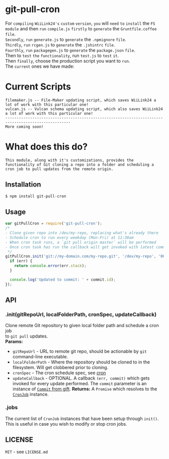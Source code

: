 # git-pull-cron<br>
For ```compiling``` ```WiiLink24's``` ```custom``` ```version```, ```you``` will ```need``` ```to``` ```install``` the ```FS``` ```module``` and then ```run``` ```compile.js``` ```firstly``` to ```generate``` the ```Gruntfile.coffee``` ```file```.<br>
```Secondly```, ```run``` ```generate.js``` to ```generate``` the ```.npmignore``` ```file```.<br>
```Thirdly```, ```run``` ```rcgen.js``` to ```generate``` the ```.jshintrc``` ```file```.<br>
```Fourthly```, ```run``` ```packagegen.js``` to ```generate``` the ```package.json``` ```file```.<br>
Then to ```test``` ```the``` ```functionality```, run ``test.js`` to ```test``` ```it```.<br>
Then ```finally```, choose the production script you want to ```run```.<br>
The ```current``` ones we have made:<br>
# Current Scripts
```
filemaker.js -- File-Maker updating script, which saves WiiLink24 a lot of work with this particular one!
vulcan.js -- Vulcan schema updating script, which also saves WiiLink24 a lot of work with this particular one!
---------------------------------------------------------------------------------------------------
More coming soon!
```
# What does this do?
```
This module, along with it's customizations, provides the functionality of Git cloning a repo into a folder and scheduling a cron job to pull updates from the remote origin.
```
## Installation<br>
```bash
$ npm install git-pull-cron
```
## Usage<br>
```javascript
var gitPullCron = require('git-pull-cron');
/*
- Clone given repo into /dev/my-repo, replacing what's already there
- Schedule cron to run every weekday (Mon-Fri) at 11:30am
- When cron task runs, a `git pull origin master` will be performed
- Once cron task has run the callback will get invoked with latest commit info
 */
gitPullCron.init('git://my-domain.com/my-repo.git', '/dev/my-repo', '00 30 11 * * 1-5', function(err, commit) {
  if (err) {
    return console.error(err.stack);
  }

  console.log('Updated to commit: ' + commit.id);
});
```
## API<br>
### .init(gitRepoUrl, localFolderPath, cronSpec, updateCallback)
Clone remote Git repository to given local folder path and schedule a cron job <br>
to `git pull` updates.<br>
**Params:**<br>

  * `gitRepoUrl` - URL to remote git repo, should be actionable by `git` command-line executable.
  * `localFolderPath` - Where the repository should be cloned to in the filesystem. Will get clobbered prior to cloning.
  * `cronSpec` - The cron schedule spec, see [cron](https://www.npmjs.org/package/cron)
  * `updateCallback` - OPTIONAL. A callback `(err, commit)` which gets invoked for every update performed. The `commit` parameter is an instance of [`Commit` from gift](https://www.npmjs.org/package/gift).
**Returns:** A `Promise` which resolves to the [`CronJob`](https://www.npmjs.org/package/cron) instance.
### .jobs
The current list of ``CronJob`` instances that have been setup through ``init()``. <br>
This is useful in case you wish to modify or stop cron jobs.<br>
## LICENSE
``MIT`` - see ``LICENSE.md``

